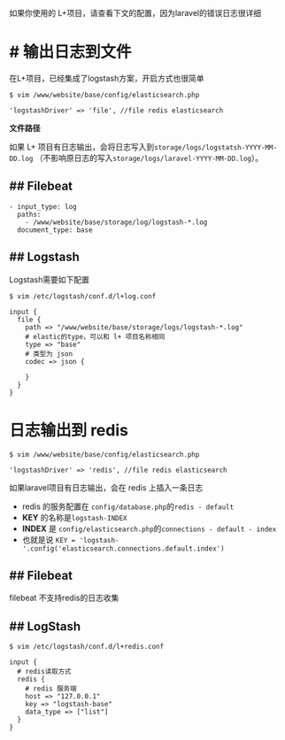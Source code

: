 如果你使用的 L+项目，请查看下文的配置，因为laravel的错误日志很详细

# # 输出日志到文件
在L+项目，已经集成了logstash方案，开启方式也很简单
```
$ vim /www/website/base/config/elasticsearch.php
```
```
'logstashDriver' => 'file', //file redis elasticsearch
```


**文件路径**

如果 L+ 项目有日志输出，会将日志写入到`storage/logs/logstatsh-YYYY-MM-DD.log`
（不影响原日志的写入`storage/logs/laravel-YYYY-MM-DD.log`）。



## ## Filebeat

```
- input_type: log
  paths:
    - /www/website/base/storage/log/logstash-*.log
  document_type: base

```

## ## Logstash

Logstash需要如下配置
```
$ vim /etc/logstash/conf.d/l+log.conf
```
```
input {
  file {
    path => "/www/website/base/storage/logs/logstash-*.log"
    # elastic的type，可以和 l+ 项目名称相同
    type => "base"
    # 类型为 json
    codec => json {

    }
  }
}
```
# 日志输出到 redis
```
$ vim /www/website/base/config/elasticsearch.php
```
```
'logstashDriver' => 'redis', //file redis elasticsearch
```

如果laravel项目有日志输出，会在 redis 上插入一条日志
- redis 的服务配置在 `config/database.php`的`redis - default`
- **KEY** 的名称是`logstash-INDEX`
- **INDEX** 是 `config/elasticsearch.php`的`connections - default - index`
- 也就是说 `KEY = 'logstash-'.config('elasticsearch.connections.default.index')`

## ## Filebeat

filebeat 不支持redis的日志收集


## ## LogStash
```
$ vim /etc/logstash/conf.d/l+redis.conf
```
```
input {
  # redis读取方式
  redis {
    # redis 服务端
    host => "127.0.0.1"
    key => "logstash-base"
    data_type => ["list"]
  }
}
```

